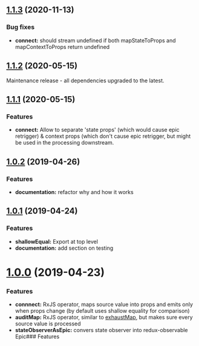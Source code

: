 <a name="1.1.3"></a>
## [1.1.3](https://github.com/pricingmonkey/rxjs-redux/compare/v1.1.2...v1.1.3) (2020-11-13)

### Bug fixes

* **connect:** should stream undefined if both mapStateToProps and mapContextToProps return undefined


<a name="1.1.2"></a>
## [1.1.2](https://github.com/pricingmonkey/rxjs-redux/compare/v1.1.1...v1.1.2) (2020-05-15)


Maintenance release - all dependencies upgraded to the latest.

<a name="1.1.1"></a>
## [1.1.1](https://github.com/pricingmonkey/rxjs-redux/compare/v1.0.2...v1.1.1) (2020-05-15)


### Features

* **connect:** Allow to separate 'state props' (which would cause epic retrigger) & context props (which don't cause epic retrigger, but might be used in the processing downstream.

<a name="1.0.2"></a>
## [1.0.2](https://github.com/pricingmonkey/rxjs-redux/compare/v1.0.1...v1.0.2) (2019-04-26)


### Features

* **documentation:** refactor why and how it works

<a name="1.0.1"></a>
## [1.0.1](https://github.com/pricingmonkey/rxjs-redux/compare/v1.0.0...v1.0.1) (2019-04-24)


### Features

* **shallowEqual:** Export at top level
* **documentation:** add section on testing

<a name="1.0.0"></a>
# [1.0.0](https://github.com/pricingmonkey/rxjs-redux/commits/v0.1.0) (2019-04-23)


### Features

* **connnect:** RxJS operator, maps source value into props and emits only when props change (by default uses shallow equality for comparison)
* **auditMap:** RxJS operator, similar to [exhaustMap](https://rxjs-dev.firebaseapp.com/api/operators/exhaustMap), but makes sure every source value is processed
* **stateObserverAsEpic:** convers state observer into redux-observable Epic### Features
